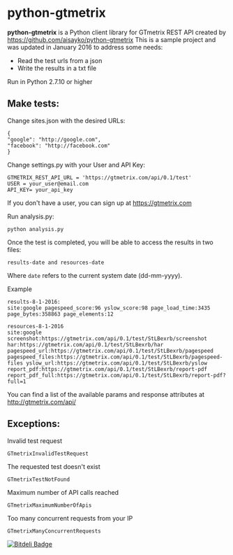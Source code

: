 python-gtmetrix
========================

**python-gtmetrix** is a Python client library for GTmetrix REST API created by https://github.com/aisayko/python-gtmetrix
This is a sample project and was updated in January 2016 to address some needs:
 - Read the test urls from a json
 - Write the results in a txt file
 
Run in Python 2.7.10 or higher


Make tests:
-----------

Change sites.json with the desired URLs:
    
    {
    "google": "http://google.com",
    "facebook": "http://facebook.com"
    }
   

Change settings.py with your User and API Key:

    GTMETRIX_REST_API_URL = 'https://gtmetrix.com/api/0.1/test'
    USER = your_user@email.com
    API_KEY= your_api_key

If you don't have a user, you can sign up at https://gtmetrix.com

Run analysis.py:
    
    python analysis.py
        

Once the test is completed, you will be able to access the results in two files:

    results-date and resources-date
    
Where `date` refers to the current system date (dd-mm-yyyy).

Example
    
    results-8-1-2016:
    site:google pagespeed_score:96 yslow_score:98 page_load_time:3435 page_bytes:358863 page_elements:12 
    
    resources-8-1-2016
    site:google screenshot:https://gtmetrix.com/api/0.1/test/StLBexrb/screenshot har:https://gtmetrix.com/api/0.1/test/StLBexrb/har pagespeed_url:https://gtmetrix.com/api/0.1/test/StLBexrb/pagespeed pagespeed_files:https://gtmetrix.com/api/0.1/test/StLBexrb/pagespeed-files yslow_url:https://gtmetrix.com/api/0.1/test/StLBexrb/yslow  report_pdf:https://gtmetrix.com/api/0.1/test/StLBexrb/report-pdf report_pdf_full:https://gtmetrix.com/api/0.1/test/StLBexrb/report-pdf?full=1  


You can find a list of the available params and response attributes at http://gtmetrix.com/api/


Exceptions:
-----------

Invalid test request

    GTmetrixInvalidTestRequest


The requested test doesn't exist

    GTmetrixTestNotFound 
    
Maximum number of API calls reached 
    
    GTmetrixMaximumNumberOfApis 
    
Too many concurrent requests from your IP    
    
    GTmetrixManyConcurrentRequests
    

[![Bitdeli Badge](https://d2weczhvl823v0.cloudfront.net/aisayko/python-gtmetrix/trend.png)](https://bitdeli.com/free "Bitdeli Badge")

